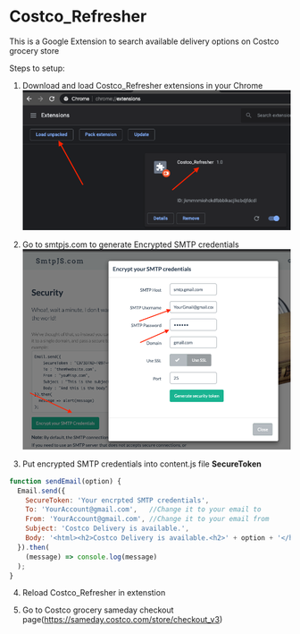 # Costco_Refresher
This is a Google Extension to search available delivery options on Costco grocery store

Steps to setup:

1) Download and load Costco_Refresher extensions in your Chrome
![](https://github.com/junj0619/Costco_Refresher/blob/master/img/Load%20Costco_Refresher%20Extension.png)

2) Go to smtpjs.com to generate Encrypted SMTP credentials
![](https://github.com/junj0619/Costco_Refresher/blob/master/img/Generate%20SMTP%20encryption.png)

3) Put encrypted SMTP credentials into content.js file **SecureToken**

```javascript
function sendEmail(option) {
  Email.send({
    SecureToken: 'Your encrpted SMTP credentials',
    To: 'YourAccount@gmail.com',   //Change it to your email to
    From: 'YourAccount@gmail.com', //Change it to your email from
    Subject: 'Costco Delivery is available.',
    Body: '<html><h2>Costco Delivery is available.<h2>' + option + '</html>',
  }).then(
    (message) => console.log(message)
  );
}
```
4) Reload Costco_Refresher in extenstion

5) Go to Costco grocery sameday checkout page(https://sameday.costco.com/store/checkout_v3)
